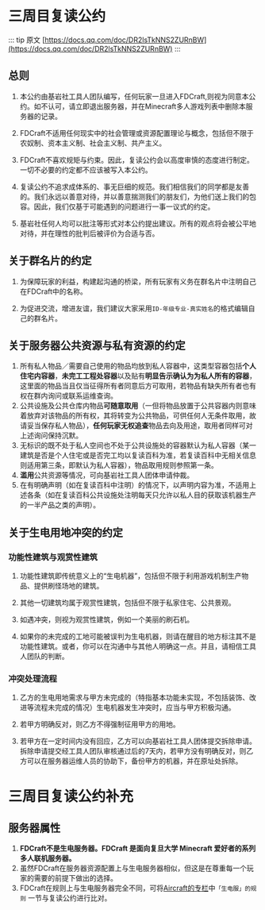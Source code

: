 # 三周目复读公约


::: tip 原文
[https://docs.qq.com/doc/DR2lsTkNNS2ZURnBW](https://docs.qq.com/doc/DR2lsTkNNS2ZURnBW)
:::
## 总则

1. 本公约由基岩社工具人团队编写，任何玩家一旦进入FDCraft,则视为同意本公约。如不认可，请立即退出服务器，并在Minecraft多人游戏列表中删除本服务器的记录。

2. FDCraft不适用任何现实中的社会管理或资源配置理论与概念，包括但不限于农奴制、资本主义制、社会主义制、共产主义。
   
3. FDCraft不喜欢规矩与约束。因此，复读公约会以高度审慎的态度进行制定。一切不必要的约定都不应该被写入本公约。
   
4. 复读公约不追求成体系的、事无巨细的规范。我们相信我们的同学都是友善的。我们永远以善意对待，并以善意揣测我们的朋友们，为他们送上我们的包容。因此，我们仅基于可能遇到的问题进行一事一议式的约定。
   
5. 基岩社任何人均可以批注等形式对本公约提出建议。所有的观点将会被公平地对待，并在理性的批判后被评价为合适与否。

## 关于群名片的约定

1. 为保障玩家的利益，构建起沟通的桥梁，所有玩家有义务在群名片中注明自己在FDCraft中的名称。

2. 为促进交流，增进友谊，我们建议大家采用`ID-年级专业-真实姓名`的格式编辑自己的群名片。

## 关于服务器公共资源与私有资源的约定

1. 所有私人物品／需要自己使用的物品均放到私人容器中，这类型容器包括**个人住宅内容器**，**未完工工程处容器**以及贴有**明显告示确认为为私人所有的容器**，这里面的物品当且仅当征得所有者同意后方可取用，若物品有缺失所有者也有权在群内询问或联系运维查询。
2. 公共设施及公共仓库内物品**可随意取用**（一但将物品放置于公共容器内则意味着放弃对该物品的所有权，其将转变为公共物品，可供任何人无条件取用，故请妥当保存私人物品），**任何玩家无权追查**物品去向及用途，取用者同样可对上述询问保持沉默。
3. 无标识的既不处于私人空间也不处于公共设施处的容器默认为私人容器（某一建筑是否是个人住宅或是否完工均以复读百科为准，若复读百科中无相关信息则适用第三条，即默认为私人容器），物品取用规则参照第一条。
4. **滥用**公共资源等情况，可向基岩社工具人团体申请仲裁。
5. 在有明确声明（如在复读百科中注明）的情况下，以声明内容为准，不适用上述各条（如在复读百科公共设施处注明每天只允许以私人目的获取该机器生产的一半产品之类的声明）。

## 关于生电用地冲突的约定

### 功能性建筑与观赏性建筑

1. 功能性建筑即传统意义上的“生电机器”，包括但不限于利用游戏机制生产物品、提供刷怪场地的建筑。

2. 其他一切建筑均属于观赏性建筑，包括但不限于私家住宅、公共景观。
3. 如遇冲突，则视为观赏性建筑，例如一个美丽的刷石机。
4. 如果你的未完成的工地可能被误判为生电机器，则请在醒目的地方标注其不是功能性建筑。或者，你可以在沟通中与其他人明确这一点。并且，请相信工具人团队的判断。

### 冲突处理流程

1. 乙方的生电用地需求与甲方未完成的（特指基本功能未实现，不包括装饰、改进等流程未完成的情况）生电机器发生冲突时，应当与甲方积极沟通。

2. 若甲方明确反对，则乙方不得强制征用甲方的用地。

3. 若甲方在一定时间内没有回应，乙方可以向基岩社工具人团体提交拆除申请。拆除申请提交经工具人团队审核通过后的7天内，若甲方没有明确反对，则乙方可以在服务器运维人员的协助下，备份甲方的机器，并在原址处拆除。

# 三周目复读公约补充

## 服务器属性

1. **FDCraft不是生电服务器。FDCraft 是面向复旦大学 Minecraft 爱好者的系列多人联机服务器。**
2. 虽然FDCraft在服务器资源配置上与生电服务器相似，但这是在尊重每一个玩家的需要的前提下做出的选择。
3. FDCraft在规则上与生电服务器完全不同，可将[Aircraft的专栏](https://www.bilibili.com/read/cv17891731)中`「生电服」的规则` 一节与复读公约进行比对。
